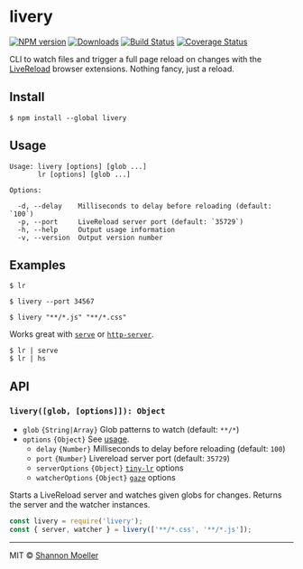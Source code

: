 # livery

[![NPM version][npm-img]][npm-url] [![Downloads][downloads-img]][npm-url] [![Build Status][travis-img]][travis-url] [![Coverage Status][coveralls-img]][coveralls-url]

CLI to watch files and trigger a full page reload on changes with the [LiveReload](http://livereload.com/extensions/) browser extensions. Nothing fancy, just a reload.

## Install

```command
$ npm install --global livery
```

## Usage

```man
Usage: livery [options] [glob ...]
       lr [options] [glob ...]

Options:

  -d, --delay    Milliseconds to delay before reloading (default: `100`)
  -p, --port     LiveReload server port (default: `35729`)
  -h, --help     Output usage information
  -v, --version  Output version number
```

## Examples

```command
$ lr

$ livery --port 34567

$ livery "**/*.js" "**/*.css"
```

Works great with [`serve`](http://npm.im/serve) or [`http-server`](http://npm.im/http-server).

```command
$ lr | serve
$ lr | hs
```

## API

### `livery([glob, [options]]): Object`

- `glob` `{String|Array}` Glob patterns to watch (default: `**/*`)
- `options` `{Object}` See [usage](#usage).
  - `delay` `{Number}` Milliseconds to delay before reloading (default: `100`)
  - `port` `{Number}` Livereload server port (default: `35729`)
  - `serverOptions` `{Object}` [`tiny-lr`](http://npm.im/tiny-lr) options
  - `watcherOptions` `{Object}` [`gaze`](http://npm.im/gaze) options

Starts a LiveReload server and watches given globs for changes. Returns the server and the watcher instances.

```js
const livery = require('livery');
const { server, watcher } = livery(['**/*.css', '**/*.js']);
```

----

MIT © [Shannon Moeller](http://shannonmoeller.com)

[coveralls-img]: http://img.shields.io/coveralls/shannonmoeller/livery/master.svg?style=flat-square
[coveralls-url]: https://coveralls.io/r/shannonmoeller/livery
[downloads-img]: http://img.shields.io/npm/dm/livery.svg?style=flat-square
[npm-img]:       http://img.shields.io/npm/v/livery.svg?style=flat-square
[npm-url]:       https://npmjs.org/package/livery
[travis-img]:    http://img.shields.io/travis/shannonmoeller/livery.svg?style=flat-square
[travis-url]:    https://travis-ci.org/shannonmoeller/livery
